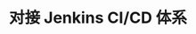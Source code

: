 ---
title: 对接 Jenkins CI/CD 体系
description: 本篇最佳实践讲解 Rainbond 如何对接 Jenkins CI/CD 体系，适用于运维人员。
weight: 20
---